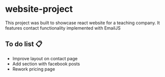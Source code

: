 # website-project

This project was built to showcase react website for a teaching company. It features contact functionality implemented with EmailJS

## To do list 📋
* Improve layout on contact page
* Add section with facebook posts
* Rework pricing page
